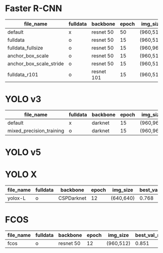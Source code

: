 # Faster R-CNN
|file_name|fulldata|backbone|epoch|img_size |anchor_box_scale|anchor_box_stride|best_val_mAP|best_test_mAP|
|----|-----|-----|-----|-----|-----|-----|-----|-----|
|default|x|resnet 50|50|(960,512)|default|default|0.877|0.682|
|fulldata|o|resnet 50|15|(960,512)|default|default|0.877|0.748|
|fulldata_fullsize|o|resnet 50|15|(960,960)|default|default|0.877|0.740|
|anchor_box_scale|o|resnet 50|15|(960,512)|1/2|default|X|X|
|anchor_box_scale_stride|o|resnet 50|15|(960,512)|1/2|1/2|0.873|0.327|
|fulldata_r101|o|resnet 101|15|(960,512)|default|default|0.909|0.643|

# YOLO v3
|file_name|fulldata|backbone|epoch|img_size |anchor_box_scale|anchor_box_stride|best_val_mAP|best_test_mAP|
|----|-----|-----|-----|-----|-----|-----|-----|-----|
|default|x|darknet|15|(960,960)|default|default|0.845||
|mixed_precision_training|o|darknet|15|(960,960)|default|default|0.828||

# YOLO v5

# YOLO X
|file_name|fulldata|backbone|epoch|img_size |best_val_mAP|best_test_mAP|
|----|-----|-----|-----|-----|-----|-----|
|yolox-L|o|CSPDarknet|12|(640,640)|0.768||

# FCOS
|file_name|fulldata|backbone|epoch|img_size |best_val_mAP|best_test_mAP|
|----|-----|-----|-----|-----|-----|-----|
|fcos|o|resnet 50|12|(960,512)|0.851||
